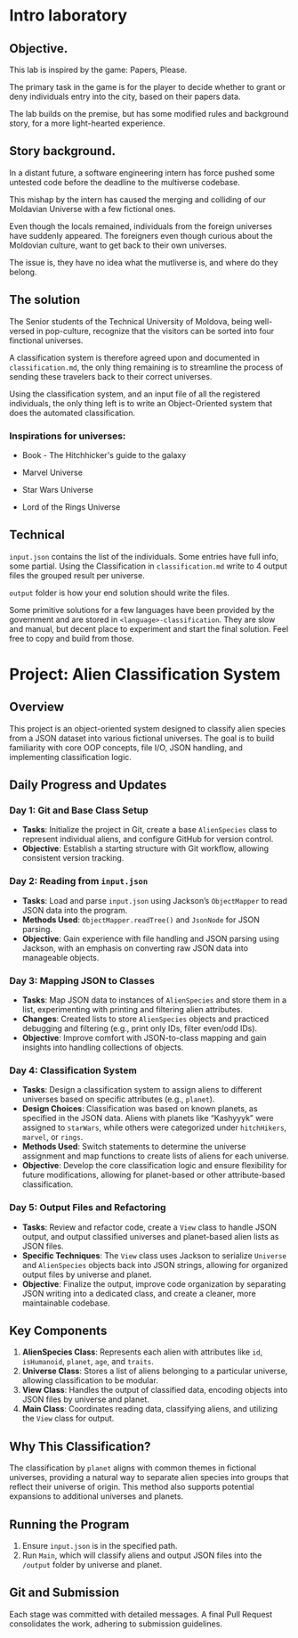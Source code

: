 # Intro laboratory

## Objective.

This lab is inspired by the game: Papers, Please.

The primary task in the game is for the player to decide whether to grant or deny individuals entry into the city, based on their papers data.

The lab builds on the premise, but has some modified rules and background story, for a more light-hearted experience.

## Story background.

In a distant future, a software engineering intern has force pushed some untested code before the deadline to the multiverse codebase.

This mishap by the intern has caused the merging and colliding of our Moldavian Universe with a few fictional ones.

Even though the locals remained, individuals from the foreign universes have suddenly appeared. The foreigners even though curious about the Moldovian culture, want to get back to their own universes.

The issue is, they have no idea what the mutliverse is, and where do they belong.

## The solution

The Senior students of the Technical University of Moldova, being well-versed in pop-culture, recognize that the visitors can be sorted into four finctional universes.

A classification system is therefore agreed upon and documented in `classification.md`, the only thing remaining is to streamline the process of sending these travelers back to their correct universes.

Using the classification system, and an input file of all the registered individuals, the only thing left is to write an Object-Oriented system that does the automated classification.

### Inspirations for universes:

- Book - The Hitchhicker's guide to the galaxy

- Marvel Universe

- Star Wars Universe

- Lord of the Rings Universe

## Technical

`input.json` contains the list of the individuals. Some entries have full info, some partial. Using the Classification in `classification.md` write to 4 output files the grouped result per universe.

`output` folder is how your end solution should write the files.

Some primitive solutions for a few languages have been provided by the government and are stored in `<language>-classification`. They are slow and manual, but decent place to experiment and start the final solution. Feel free to copy and build from those.

# Project: Alien Classification System

## Overview
This project is an object-oriented system designed to classify alien species from a JSON dataset into various fictional universes. The goal is to build familiarity with core OOP concepts, file I/O, JSON handling, and implementing classification logic.

## Daily Progress and Updates

### Day 1: Git and Base Class Setup
- **Tasks**: Initialize the project in Git, create a base `AlienSpecies` class to represent individual aliens, and configure GitHub for version control.
- **Objective**: Establish a starting structure with Git workflow, allowing consistent version tracking.

### Day 2: Reading from `input.json`
- **Tasks**: Load and parse `input.json` using Jackson’s `ObjectMapper` to read JSON data into the program.
- **Methods Used**: `ObjectMapper.readTree()` and `JsonNode` for JSON parsing.
- **Objective**: Gain experience with file handling and JSON parsing using Jackson, with an emphasis on converting raw JSON data into manageable objects.

### Day 3: Mapping JSON to Classes
- **Tasks**: Map JSON data to instances of `AlienSpecies` and store them in a list, experimenting with printing and filtering alien attributes.
- **Changes**: Created lists to store `AlienSpecies` objects and practiced debugging and filtering (e.g., print only IDs, filter even/odd IDs).
- **Objective**: Improve comfort with JSON-to-class mapping and gain insights into handling collections of objects.

### Day 4: Classification System
- **Tasks**: Design a classification system to assign aliens to different universes based on specific attributes (e.g., `planet`).
- **Design Choices**: Classification was based on known planets, as specified in the JSON data. Aliens with planets like “Kashyyyk” were assigned to `starWars`, while others were categorized under `hitchHikers`, `marvel`, or `rings`.
- **Methods Used**: Switch statements to determine the universe assignment and map functions to create lists of aliens for each universe.
- **Objective**: Develop the core classification logic and ensure flexibility for future modifications, allowing for planet-based or other attribute-based classification.

### Day 5: Output Files and Refactoring
- **Tasks**: Review and refactor code, create a `View` class to handle JSON output, and output classified universes and planet-based alien lists as JSON files.
- **Specific Techniques**: The `View` class uses Jackson to serialize `Universe` and `AlienSpecies` objects back into JSON strings, allowing for organized output files by universe and planet.
- **Objective**: Finalize the output, improve code organization by separating JSON writing into a dedicated class, and create a cleaner, more maintainable codebase.

## Key Components

1. **AlienSpecies Class**: Represents each alien with attributes like `id`, `isHumanoid`, `planet`, `age`, and `traits`.
2. **Universe Class**: Stores a list of aliens belonging to a particular universe, allowing classification to be modular.
3. **View Class**: Handles the output of classified data, encoding objects into JSON files by universe and planet.
4. **Main Class**: Coordinates reading data, classifying aliens, and utilizing the `View` class for output.

## Why This Classification?
The classification by `planet` aligns with common themes in fictional universes, providing a natural way to separate alien species into groups that reflect their universe of origin. This method also supports potential expansions to additional universes and planets.

## Running the Program
1. Ensure `input.json` is in the specified path.
2. Run `Main`, which will classify aliens and output JSON files into the `/output` folder by universe and planet.

## Git and Submission
Each stage was committed with detailed messages. A final Pull Request consolidates the work, adhering to submission guidelines.
